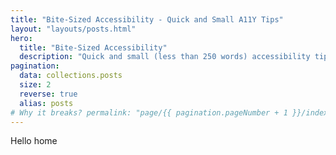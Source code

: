 ```yaml
---
title: "Bite-Sized Accessibility - Quick and Small A11Y Tips"
layout: "layouts/posts.html"
hero:
  title: "Bite-Sized Accessibility"
  description: "Quick and small (less than 250 words) accessibility tips for the one who's in a rush or just one to learn something new."
pagination:
  data: collections.posts
  size: 2
  reverse: true
  alias: posts
# Why it breaks? permalink: "page/{{ pagination.pageNumber + 1 }}/index.html"
---
```


Hello home
